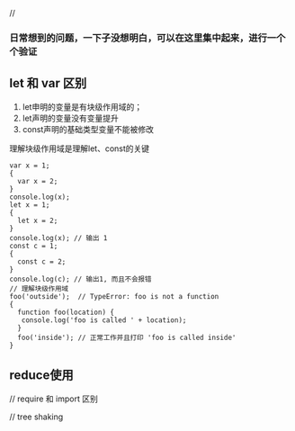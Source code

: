 // 
### 日常想到的问题，一下子没想明白，可以在这里集中起来，进行一个个验证
## let 和 var 区别
1. let申明的变量是有块级作用域的；
2. let声明的变量没有变量提升
3. const声明的基础类型变量不能被修改

理解块级作用域是理解let、const的关键
```
var x = 1;
{
  var x = 2;
}
console.log(x); 
let x = 1;
{
  let x = 2;
}
console.log(x); // 输出 1
const c = 1;
{
  const c = 2;
}
console.log(c); // 输出1, 而且不会报错
// 理解块级作用域
foo('outside');  // TypeError: foo is not a function
{
  function foo(location) {
   console.log('foo is called ' + location);
  }
  foo('inside'); // 正常工作并且打印 'foo is called inside'
}
```
## reduce使用


// require 和 import 区别

// tree shaking


